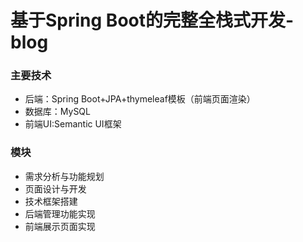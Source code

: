 # 基于Spring Boot的完整全栈式开发-blog
### 主要技术
* 后端：Spring Boot+JPA+thymeleaf模板（前端页面渲染）
* 数据库：MySQL
* 前端UI:Semantic UI框架
### 模块
* 需求分析与功能规划
* 页面设计与开发
* 技术框架搭建
* 后端管理功能实现
* 前端展示页面实现
